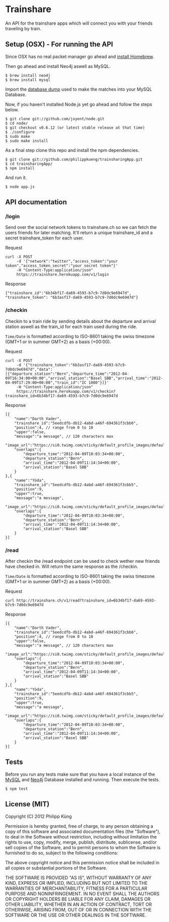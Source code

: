# Trainshare

An API for the trainshare apps which will connect you with your friends traveling by train.

## Setup (OSX) - For running the API

Since OSX has no real packet manager go ahead and [install Homebrew](https://github.com/mxcl/homebrew/wiki/installation).

Then go ahead and install Neo4j aswell as MySQL.

    $ brew install neo4j
    $ brew install mysql
    
Import the [database dump](http://philippkueng.ch/files/trainsharing_routes.sql) used to make the matches into your MySQL Database.

Now, if you haven't installed Node.js yet go ahead and follow the steps below.

    $ git clone git://github.com/joyent/node.git
    $ cd node/
    $ git checkout v0.6.12 (or latest stable release at that time)
    $ ./configure
    $ sudo make
    $ sudo make install

As a final step clone this repo and install the npm dependencies.

    $ git clone git://github.com/philippkueng/trainsharingApp.git
    $ cd trainsharingApp/
    $ npm install
  
And run it.

    $ node app.js
    
## API documentation

### /login

Send over the social network tokens to trainshare.ch so we can fetch the users friends for later matching. It'll return a unique trainshare_id and a secret trainshare_token for each user.

Request

    curl -X POST
         -d '{"network":"twitter","access_token":"your token","access_token_secret":"your secret token"}'
         -H "Content-Type:application/json"
         https://trainshare.herokuapp.com/v1/login
         
Response
    
    {"trainshare_id":"6b34bf17-da69-4593-b7c9-7d0dc9e6947d", "trainshare_token": "6b3asf17-da69-4593-b7c9-7d0dc9e6947d"}
    
### /checkin

Checkin to a train ride by sending details about the departure and arrival station aswell as the train_id for each train used during the ride. 

`Time/Date` is formatted according to ISO-8601 taking the swiss timezone (GMT+1 or in summer GMT+2) as a basis (+00:00).

Request

    curl -X POST
         -d '{"trainshare_token":"6b3asf17-da69-4593-b7c9-7d0dc9e6947d","data":[{"departure_station":"Bern","departure_time":"2012-04-09T16:34:00+00:00","arrival_station":"Basel SBB","arrival_time":"2012-04-09T17:29:00+00:00","train_id":"IC 1080"}]}'
         -H "Content-Type:application/json"
         https://trainshare.herokuapp.com/v1/checkin?trainshare_id=6b34bf17-da69-4593-b7c9-7d0dc9e6947d
         
Response

    [{
        "name":"Darth Vader",
        "trainshare_id":"5eedcdfb-db12-4abd-a46f-694361f3cbb6",
        "position":4, // range from 0 to 10
        "upper":false,
        "message":"a message", // 120 characters max
        "image_url":"https://si0.twimg.com/sticky/default_profile_images/default_profile_3_bigger.png",
        "overlaps":{
            "departure_time":"2012-04-09T10:03:34+00:00",
            "departure_station":"Bern",
            "arrival_time":"2012-04-09T11:14:34+00:00",
            "arrival_station":"Basel SBB"
        }
    },{
        "name":"Yöda",
        "trainshare_id":"5eedcdfb-db12-4abd-a46f-694361f3cbb5",
        "position":9,
        "upper":true,
        "message":"a message",
        "image_url":"https://si0.twimg.com/sticky/default_profile_images/default_profile_3_biger.png",
        "overlaps":{
            "departure_time":"2012-04-09T10:03:34+00:00",
            "departure_station":"Bern",
            "arrival_time":"2012-04-09T11:14:34+00:00",
            "arrival_station":"Basel SBB"
        }
    }]
         
### /read

After checkin the /read endpoint can be used to check wether new friends have checked in. Will return the same response as the /checkin.

`Time/Date` is formatted according to ISO-8601 taking the swiss timezone (GMT+1 or in summer GMT+2) as a basis (+00:00).

Request

    curl http://trainshare.ch/v1/read?trainshare_id=6b34bf17-da69-4593-b7c9-7d0dc9e6947d
    
Response

    [{
        "name":"Darth Vader",
        "trainshare_id":"5eedcdfb-db12-4abd-a46f-694361f3cbb6",
        "position":4, // range from 0 to 10
        "upper":false,
        "message":"a message", // 120 characters max
        "image_url":"https://si0.twimg.com/sticky/default_profile_images/default_profile_3_bigger.png",
        "overlaps":{
            "departure_time":"2012-04-09T10:03:34+00:00",
            "departure_station":"Bern",
            "arrival_time":"2012-04-09T11:14:34+00:00",
            "arrival_station":"Basel SBB"
        }
    },{
        "name":"Yöda",
        "trainshare_id":"5eedcdfb-db12-4abd-a46f-694361f3cbb5",
        "position":9,
        "upper":true,
        "message":"a message",
        "image_url":"https://si0.twimg.com/sticky/default_profile_images/default_profile_3_biger.png",
        "overlaps":{
            "departure_time":"2012-04-09T10:03:34+00:00",
            "departure_station":"Bern",
            "arrival_time":"2012-04-09T11:14:34+00:00",
            "arrival_station":"Basel SBB"
        }
    }]

## Tests

Before you run any tests make sure that you have a local instance of the [MySQL](http://www.mysql.com/) and [Neo4j](http://neo4j.org/) Database installed and running. Then execute the tests.

    $ npm test

## License (MIT)

Copyright (C) 2012 Philipp Küng

Permission is hereby granted, free of charge, to any person obtaining a copy of this software and associated documentation files (the "Software"), to deal in the Software without restriction, including without limitation the rights to use, copy, modify, merge, publish, distribute, sublicense, and/or sell copies of the Software, and to permit persons to whom the Software is furnished to do so, subject to the following conditions:

The above copyright notice and this permission notice shall be included in all copies or substantial portions of the Software.

THE SOFTWARE IS PROVIDED "AS IS", WITHOUT WARRANTY OF ANY KIND, EXPRESS OR IMPLIED, INCLUDING BUT NOT LIMITED TO THE WARRANTIES OF MERCHANTABILITY, FITNESS FOR A PARTICULAR PURPOSE AND NONINFRINGEMENT. IN NO EVENT SHALL THE AUTHORS OR COPYRIGHT HOLDERS BE LIABLE FOR ANY CLAIM, DAMAGES OR OTHER LIABILITY, WHETHER IN AN ACTION OF CONTRACT, TORT OR OTHERWISE, ARISING FROM, OUT OF OR IN CONNECTION WITH THE SOFTWARE OR THE USE OR OTHER DEALINGS IN THE SOFTWARE.